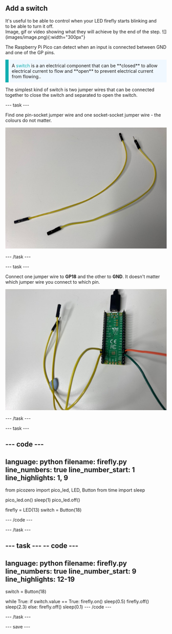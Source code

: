 ## Add a switch

<div style="display: flex; flex-wrap: wrap">
<div style="flex-basis: 200px; flex-grow: 1; margin-right: 15px;">
It's useful to be able to control when your LED firefly starts blinking and to be able to turn it off. 
</div>
<div>
Image, gif or video showing what they will achieve by the end of the step. ![](images/image.png){:width="300px"}
</div>
</div>

The Raspberry Pi Pico can detect when an input is connected between GND and one of the GP pins.

<p style='border-left: solid; border-width:10px; border-color: #0faeb0; background-color: aliceblue; padding: 10px;'>
A <span style="color: #0faeb0">switch</span> is a an electrical component that can be **closed** to allow electrical current to flow and **open** to prevent electrical current from flowing.</span>.
</p> 

The simplest kind of switch is two jumper wires that can be connected together to close the switch and separated to open the switch. 

--- task ---

Find one pin-socket jumper wire and one socket-socket jumper wire - the colours do not matter. 

![One pin-socket and one socket-socket jumper wire](images/jumper-wires.jpg)

--- /task ---

--- task ---

Connect one jumper wire to **GP18** and the other to **GND**. It doesn't matter which jumper wire you connect to which pin. 

![Two jumper wires are attached to the GP18 and the GND pins of the Raspberry Pi Pico.](images/switch-wires.jpg)

--- /task ---

--- task ---

--- code ---
---
language: python
filename: firefly.py
line_numbers: true
line_number_start: 1
line_highlights: 1, 9
---
from picozero import pico_led, LED, Button
from time import sleep

pico_led.on()
sleep(1)
pico_led.off()

firefly = LED(13)
switch = Button(18)

--- /code ---

--- /task ---

--- task ---
-- code ---
---
language: python
filename: firefly.py
line_numbers: true
line_number_start: 9
line_highlights: 12-19
---
switch = Button(18)

while True:
    if switch.value == True:
        firefly.on()
        sleep(0.5)
        firefly.off()
        sleep(2.3)
    else:
        firefly.off()
        sleep(0.1)
--- /code ---

--- /task ---

--- save ---